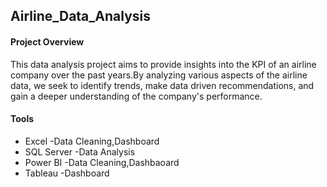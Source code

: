 ## Airline_Data_Analysis

#### Project Overview

This data analysis project aims to provide insights into the KPI of an airline company over the past years.By analyzing various aspects of the airline
data, we seek to identify trends, make data driven recommendations, and gain a deeper understanding of the company's performance.

#### Tools

- Excel -Data Cleaning,Dashboard
- SQL Server -Data Analysis
- Power BI -Data Cleaning,Dashbaoard
- Tableau -Dashboard
